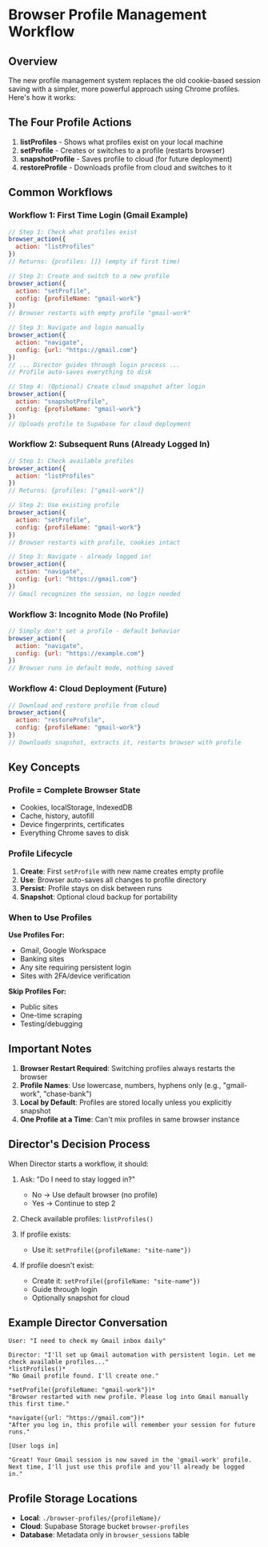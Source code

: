 # Browser Profile Management Workflow

## Overview

The new profile management system replaces the old cookie-based session saving with a simpler, more powerful approach using Chrome profiles. Here's how it works:

## The Four Profile Actions

1. **listProfiles** - Shows what profiles exist on your local machine
2. **setProfile** - Creates or switches to a profile (restarts browser)
3. **snapshotProfile** - Saves profile to cloud (for future deployment)
4. **restoreProfile** - Downloads profile from cloud and switches to it

## Common Workflows

### Workflow 1: First Time Login (Gmail Example)

```javascript
// Step 1: Check what profiles exist
browser_action({
  action: "listProfiles"
})
// Returns: {profiles: []} (empty if first time)

// Step 2: Create and switch to a new profile
browser_action({
  action: "setProfile",
  config: {profileName: "gmail-work"}
})
// Browser restarts with empty profile "gmail-work"

// Step 3: Navigate and login manually
browser_action({
  action: "navigate",
  config: {url: "https://gmail.com"}
})
// ... Director guides through login process ...
// Profile auto-saves everything to disk

// Step 4: (Optional) Create cloud snapshot after login
browser_action({
  action: "snapshotProfile",
  config: {profileName: "gmail-work"}
})
// Uploads profile to Supabase for cloud deployment
```

### Workflow 2: Subsequent Runs (Already Logged In)

```javascript
// Step 1: Check available profiles
browser_action({
  action: "listProfiles"
})
// Returns: {profiles: ["gmail-work"]}

// Step 2: Use existing profile
browser_action({
  action: "setProfile",
  config: {profileName: "gmail-work"}
})
// Browser restarts with profile, cookies intact

// Step 3: Navigate - already logged in!
browser_action({
  action: "navigate",
  config: {url: "https://gmail.com"}
})
// Gmail recognizes the session, no login needed
```

### Workflow 3: Incognito Mode (No Profile)

```javascript
// Simply don't set a profile - default behavior
browser_action({
  action: "navigate",
  config: {url: "https://example.com"}
})
// Browser runs in default mode, nothing saved
```

### Workflow 4: Cloud Deployment (Future)

```javascript
// Download and restore profile from cloud
browser_action({
  action: "restoreProfile",
  config: {profileName: "gmail-work"}
})
// Downloads snapshot, extracts it, restarts browser with profile
```

## Key Concepts

### Profile = Complete Browser State
- Cookies, localStorage, IndexedDB
- Cache, history, autofill
- Device fingerprints, certificates
- Everything Chrome saves to disk

### Profile Lifecycle
1. **Create**: First `setProfile` with new name creates empty profile
2. **Use**: Browser auto-saves all changes to profile directory
3. **Persist**: Profile stays on disk between runs
4. **Snapshot**: Optional cloud backup for portability

### When to Use Profiles

**Use Profiles For:**
- Gmail, Google Workspace
- Banking sites
- Any site requiring persistent login
- Sites with 2FA/device verification

**Skip Profiles For:**
- Public sites
- One-time scraping
- Testing/debugging

## Important Notes

1. **Browser Restart Required**: Switching profiles always restarts the browser
2. **Profile Names**: Use lowercase, numbers, hyphens only (e.g., "gmail-work", "chase-bank")
3. **Local by Default**: Profiles are stored locally unless you explicitly snapshot
4. **One Profile at a Time**: Can't mix profiles in same browser instance

## Director's Decision Process

When Director starts a workflow, it should:

1. Ask: "Do I need to stay logged in?"
   - No → Use default browser (no profile)
   - Yes → Continue to step 2

2. Check available profiles: `listProfiles()`

3. If profile exists:
   - Use it: `setProfile({profileName: "site-name"})`
   
4. If profile doesn't exist:
   - Create it: `setProfile({profileName: "site-name"})`
   - Guide through login
   - Optionally snapshot for cloud

## Example Director Conversation

```
User: "I need to check my Gmail inbox daily"

Director: "I'll set up Gmail automation with persistent login. Let me check available profiles..."
*listProfiles()*
"No Gmail profile found. I'll create one."

*setProfile({profileName: "gmail-work"})*
"Browser restarted with new profile. Please log into Gmail manually this first time."

*navigate({url: "https://gmail.com"})*
"After you log in, this profile will remember your session for future runs."

[User logs in]

"Great! Your Gmail session is now saved in the 'gmail-work' profile. 
Next time, I'll just use this profile and you'll already be logged in."
```

## Profile Storage Locations

- **Local**: `./browser-profiles/{profileName}/`
- **Cloud**: Supabase Storage bucket `browser-profiles`
- **Database**: Metadata only in `browser_sessions` table
